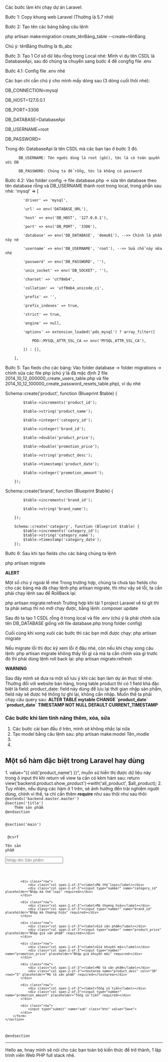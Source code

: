 Các bước làm khi chạy dự án Laravel:

Bước 1: Copy khung web Laravel (Thường là 5.7 nhé)

Bước 2: Tạo tên các bảng bằng câu lệnh

php artisan make:migration create_tênBảng_table --create=tênBảng

Chú ý: tênBảng thường là tb_abc

Bước 3: Tạo 1 Cơ sở dữ liệu rỗng trong Local nhé:
Mình ví dụ tên CSDL là DatabaseApi, sau đó chúng ta chuyển sang bước 4 để congfig file .env

Bước 4.1: Config file .env nhé

Các bạn chỉ cần chú ý cho mình mấy dòng sau (3 dòng cuối thôi nhé):

DB_CONNECTION=mysql

DB_HOST=127.0.0.1

DB_PORT=3306

DB_DATABASE=DatabaseApi

DB_USERNAME=root

DB_PASSWORD=

Trong đó: DatabaseApi là tên CSDL mà các bạn tạo ở bước 3 đó.

          DB_USERNAME: Tên người dùng là root (gốc), tức là có toàn quyền với DB
          
          DB_PASSWORD: Chúng ta để rỗng, tức là không có password
  
  
Bước 4.2: Vào folder config -> file database.php ->  sửa tên database theo tên database rỗng và DB_USERNAME thành root trong local, trong phần sau nhé:
'mysql' => [

            'driver' => 'mysql',
            
            'url' => env('DATABASE_URL'),
            
            'host' => env('DB_HOST', '127.0.0.1'),
            
            'port' => env('DB_PORT', '3306'),
            
            'database' => env('DB_DATABASE', 'demo01'), -->> Chính là phần này nè
            
            'username' => env('DB_USERNAME', 'root'), -->> Sửa chỗ này nữa nhé
            
            'password' => env('DB_PASSWORD', ''),
            
            'unix_socket' => env('DB_SOCKET', ''),
            
            'charset' => 'utf8mb4',
            
            'collation' => 'utf8mb4_unicode_ci',
            
            'prefix' => '',
            
            'prefix_indexes' => true,
            
            'strict' => true,
            
            'engine' => null,
            
            'options' => extension_loaded('pdo_mysql') ? array_filter([
            
                PDO::MYSQL_ATTR_SSL_CA => env('MYSQL_ATTR_SSL_CA'),
                
            ]) : [],
            
        ],
          
Bước 5: Tạo fieds cho các bảng:
Vào folder database -> folder migrations -> chỉnh sửa các file php (chú ý là đã mặc định 2 file 2014_10_12_000000_create_users_table.php và file 2014_10_12_100000_create_password_resets_table.php), ví dụ nhé

Schema::create('product', function (Blueprint $table) {

            $table->increments('product_id');
            
            $table->string('product_name');
            
            $table->integer('category_id');
            
            $table->integer('brand_id');
            
            $table->double('product_price');
            
            $table->double('promotion_price');
            
            $table->string('product_desc');
            
            $table->timestamp('product_date');
            
            $table->integer('promotion_amount');
            
        });

Schema::create('brand', function (Blueprint $table) {

            $table->increments('brand_id');
            
            $table->string('brand_name');
            
        });
        
        Schema::create('category', function (Blueprint $table) {
            $table->increments('category_id');
            $table->string('category_name');
            $table->timestamp('category_date');
        });



Bước 6: Sau khi tạo fields cho các bảng chúng ta lệnh

php artisan migrate

**ALERT**

Một số chú ý ngoài lề nhé
Trong trường hợp, chúng ta chưa tạo fields cho cho các bảng mà đã chạy lệnh php artisan migrate, thì như vậy sẽ lỗi, ta cần phải chạy lệnh sau để RollBack lại:

php artisan migrate:refresh
Trường hợp khi tải 1 project Laravel về từ git thì ta phải setup thì nó mới chạy được, bằng lệnh: composer update

Sau đó ta tạo 1 CSDL rỗng ở trong local và file .env (chú ý là phải chỉnh sửa tên DB_DATABASE giống với file database.php trong folder config)

Cuối cùng khi xong xuôi các bước thì các bạn mới được chạy: php artisan migrate

Nếu migrate lỗi thì đọc kỹ xem lỗi ở đâu nhé, còn nếu khi chạy xong câu lệnh: php artisan migrate không thấy lỗi gì cả mà ta cần chỉnh sửa gì trước đó thì phải dùng lệnh roll back lại: php artisan migrate:refresh

**WARNING**

Sau đây mình sẽ đưa ra một số lưu ý khi các bạn làm dự án thực tế nhé:
Thường đối với website bán hàng, trong table product thì có 1 field khá đặc biệt là field: product_date: field này dùng để lưu lại thời gian nhập sản phẩm, field này sẽ được hệ thống tự ghi lại, không cần nhập. Muốn thế ta phải chạy câu query sau: <b>ALTER TABLE mytable CHANGE \`product_date\` \`product_date\` TIMESTAMP NOT NULL DEFAULT CURRENT_TIMESTAMP</b>


<h3>Các bước khi làm tính năng thêm, xóa, sửa</h3>
<ol style="1">
          <li>Các bước cài ban đầu ở trên, mình sẽ không nhắc lại nữa</li>
          <li>Tạo model bằng câu lệnh sau: php artisan make:model Tên_modle</li>
          <li></li>
          <li></li>
</ol>

<h2>Một số hàm đặc biệt trong Laravel hay dùng</h2>
1. value="{{ old('product_name') }}", muốn sử hiển thị được dữ liệu này trong ô input thì khi return về view ta cần có kèm hàm sau: return view('backend.product.show_product')->with('all_product', $all_product);
2. Tuy nhiên, nếu dùng các hàm ở 1 trên, sẽ ảnh hưởng đến trải nghiệm người dùng, chính vì thế, ta chỉ cần thêm <b>require</b> như sau thôi như sau thôi: 

<code>
@extends('backend.master.master')
@section('title')
    Thêm sản phẩm
@endsection

@section('main')
    <section class="product-section">
        <form action="{{ URL::to('save-product') }}" method="POST">
            @csrf
            <div class="row">
                <div class="col span-1-of-3"><label>Tên sản phẩm</label></div>
                <div class="col span-2-of-3"><input type="text" name="product_name" placeholder="Nhập tên Sản phẩm" required></div>
            </div>

            <div class="row">
                <div class="col span-1-of-3"><label>Mã thể loại</label></div>
                <div class="col span-2-of-3"><input type="number" name="category_id" placeholder="Nhập mã thể loại" required></div>
            </div>

            <div class="row">
                <div class="col span-1-of-3"><label>Mã thương hiệu</label></div>
                <div class="col span-2-of-3"><input type="number" name="brand_id" placeholder="Nhập mã thương hiệu" required></div>
            </div>

            <div class="row">
                <div class="col span-1-of-3"><label>Giá sản phẩm</label></div>
                <div class="col span-2-of-3"><input type="number" name="product_price" placeholder="Nhập giá sản phẩm" required></div>
            </div>

            <div class="row">
                <div class="col span-1-of-3"><label>Giá khuyến mãi</label></div>
                <div class="col span-2-of-3"><input type="number" name="promotion_price" placeholder="Nhập giá khuyến mãi" required></div>
            </div>

            <div class="row">
                <div class="col span-1-of-3"><label>Mô tả sản phẩm</label></div>
                <div class="col span-2-of-3"><textarea name="product_desc" cols="30" rows="5" placeholder="Mô tả sản phẩm" required></textarea></div>
            </div>

            <div class="row">
                <div class="col span-1-of-3"><label>Tổng số tiền</label></div>
                <div class="col span-2-of-3"><input type="number" name="promotion_amount" placeholder="Tổng số tiền" required></div>
            </div>

            <div class="row">
                <input type="submit" name="sub" class="btn" value="Save">
            </div>
        </form>
    </section>
@endsection
</code>


<hr>
Hello ae, hnay mình sẽ nói cho các bạn toàn bộ kiến thức để trở thành, 1 lập trình viên Web PHP full stack nhé.

